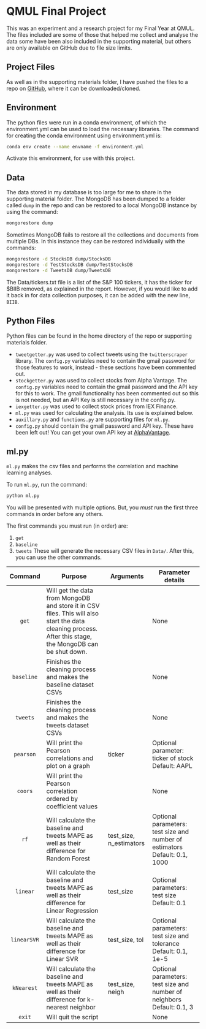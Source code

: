 # QMUL Final Project
This was an experiment and a research project for my Final Year at QMUL. The files included are some of those that helped me collect and analyse the data some have been also included in the supporting material, but others are only available on GitHub due to file size limits.

## Project Files
As well as in the supporting materials folder, I have pushed the files to a repo on [GitHub](https://github.com/DavidSint/Final-Project), where it can be downloaded/cloned.

## Environment
The python files were run in a conda environment, of which the environment.yml can be used to load the necessary libraries. The command for creating the conda environment using environment.yml is:
```bash
conda env create --name envname -f environment.yml
```
Activate this environment, for use with this project.

## Data
The data stored in my database is too large for me to share in the supporting material folder. The MongoDB has been dumped to a folder called `dump` in the repo and can be restored to a local MongoDB instance by using the command:
```bash
mongorestore dump
```
Sometimes MongoDB fails to restore all the collections and documents from multiple DBs. In this instance they can be restored individually with the commands:
```bash
mongorestore -d StocksDB dump/StocksDB
mongorestore -d TestStocksDB dump/TestStocksDB
mongorestore -d TweetsDB dump/TweetsDB
```

The Data/tickers.txt file is a list of the S&P 100 tickers, it has the ticker for $BIIB removed, as explained in the report. However, if you would like to add it back in for data collection purposes, it can be added with the new line, `BIIB`.

## Python Files
Python files can be found in the home directory of the repo or supporting materials folder.

* `tweetgetter.py` was used to collect tweets using the `twitterscraper` library. The `config.py` variables need to contain the gmail password for those features to work, instead - these sections have been commented out.
* `stockgetter.py` was used to collect stocks from Alpha Vantage. The `config.py` variables need to contain the gmail password and the API key for this to work. The gmail functionality has been commented out so this is not needed, but an API Key is still necessary in the config.py.
* `iexgetter.py` was used to collect stock prices from IEX Finance.
* `ml.py` was used for calculating the analysis. Its use is explained below.
* `auxillary.py` and `functions.py` are supporting files for `ml.py`.
* `config.py` should contain the gmail password and API key. These have been left out! You can get your own API key at [AlphaVantage](https://www.alphavantage.co/support/#api-key).

## ml.py
`ml.py` makes the csv files and performs the correlation and machine learning analyses.

To run `ml.py`, run the command:
```bash
python ml.py
```
You will be presented with multiple options. But, you *must* run the first three commands in order before any others.

The first commands you must run (in order) are:
1. `get`
2. `baseline`
3. `tweets`
These will generate the necessary CSV files in `Data/`. After this, you can use the other commands.



| Command | Purpose | Arguments | Parameter details |
|:---:|---|---|---|
| `get` | Will get the data from MongoDB and store it in CSV files. This will also start the data cleaning process. After this stage, the MongoDB can be shut down. | | None |
| `baseline` | Finishes the cleaning process and makes the baseline dataset CSVs | | None |
| `tweets` | Finishes the cleaning process and makes the tweets dataset CSVs | | None |
| `pearson` | Will print the Pearson correlations and plot on a graph | ticker | Optional parameter: ticker of stock Default: AAPL |
| `coors` | Will print the Pearson correlation ordered by coefficient values | | None |
| `rf` | Will calculate the baseline and tweets MAPE as well as their difference for Random Forest | test_size, n_estimators | Optional parameters: test size and number of estimators Default: 0.1, 1000 |
| `linear` | Will calculate the baseline and tweets MAPE as well as their difference for Linear Regression | test_size | Optional parameters: test size Default: 0.1 |
| `linearSVR` | Will calculate the baseline and tweets MAPE as well as their difference for Linear SVR | test_size, tol | Optional parameters: test size and tolerance Default: 0.1, 1e-5 |
| `kNearest` | Will calculate the baseline and tweets MAPE as well as their difference for k-nearest neighbor | test_size, neigh | Optional parameters: test size and number of neighbors Default: 0.1, 3 |
| `exit` | Will quit the script | | None |